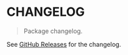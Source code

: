 # CHANGELOG

> Package changelog.

See [GitHub Releases](https://github.com/stdlib-js/math-base-special-roundb/releases) for the changelog.